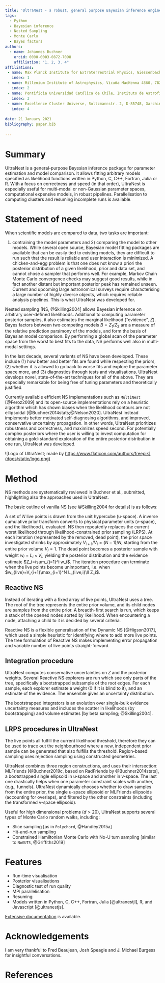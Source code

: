 ```yaml
---
title: 'UltraNest - a robust, general purpose Bayesian inference engine'
tags:
  - Python
  - Bayesian inference
  - Nested Sampling
  - Monte Carlo
  - Bayes factors
authors:
  - name: Johannes Buchner
    orcid: 0000-0003-0872-7098
    affiliation: "1, 2, 3, 4"
affiliations:
 - name: Max Planck Institute for Extraterrestrial Physics, Giessenbachstrasse, 85741 Garching, Germany. 
   index: 1
 - name: Millenium Institute of Astrophysics, Vicuña MacKenna 4860, 7820436 Macul, Santiago, Chile . . . 
   index: 2
 - name: Pontificia Universidad Católica de Chile, Instituto de Astrofísica, Casilla 306, Santiago 22, Chile. 
   index: 3
 - name: Excellence Cluster Universe, Boltzmannstr. 2, D-85748, Garching, Germany  
   index: 4

date: 21 January 2021
bibliography: paper.bib

---
```


# Summary

UltraNest is a general-purpose Bayesian inference package for parameter
estimation and model comparison. It allows fitting arbitrary models specified as
likelihood functions written in Python, C, C++, Fortran, Julia or R.
With a focus on correctness and speed (in that order),
UltraNest is especially useful for multi-modal or non-Gaussian parameter spaces,
computational expensive models, in robust pipelines. 
Parallelisation to computing clusters and resuming incomplete runs is available.

# Statement of need

When scientific models are compared to data, two tasks are important: 
1) contraining the model parameters and 2) comparing the model to other models. 
While several open source, Bayesian model fitting packages are available that 
can be easily tied to existing models,
they are difficult to run such that the result is reliable and user interaction is minimized.
A chicken-and-egg problem is that one does not know a priori the posterior distribution
of a given likelihood, prior and data set, and cannot chose a sampler that performs well.
For example, Markov Chain Monte Carlo convergence checks may suggest good results,
while in fact another distant but important posterior peak has remained unseen.
Current and upcoming large astronomical surveys require characterising 
a large number of highly diverse objects, which requires reliable analysis pipelines.
This is what UltraNest was developed for.

Nested sampling [NS, @Skilling2004] allows Bayesian inference on arbitrary user-defined likelihoods.
Additional to computing parameter posterior samples, 
it also estimates the marginal likelihood (“evidence”, $Z$).
Bayes factors between two competing models $B=Z_1/Z_2$ are 
a measure of the relative prediction parsimony of the models, 
and form the basis of Bayesian model comparison.
By performing a global scan of the parameter space from the 
worst to best fits to the data, NS performs well also in multi-modal settings.

In the last decade, several variants of NS have been developed. 
These include (1) how better and better fits are found while 
respecting the priors,
(2) whether it is allowed to go back to worse fits and explore the parameter space more,
and (3) diagnostics through tests and visualisations. 
UltraNest develops novel, state-of-the-art techniques for all of the above. 
They are especially remarkable for being free of tuning parameters and 
theoretically justified.

Currently available efficient NS implementations such as `MultiNest` [@Feroz2009] and its
open-source implementations rely on a heuristic algorithm which has shown biases
when the likelihood contours are not ellipsoidal [@Buchner2014stats;@Nelson2020].
UltraNest instead implements better motivated self-diagnosing algorithms,
and improved, conservative uncertainty propagation.
In other words, UltraNest prioritizes robustness and correctness, and maximizes 
speed second. For potentially complex posteriors where the user 
is willing to invest computation for obtaining a 
gold-standard exploration of the entire posterior distribution in one run,
UltraNest was developed.

![Logo of UltraNest; made by https://www.flaticon.com/authors/freepik](docs/static/logo.png)

# Method

NS methods are systematically reviewed in Buchner et al., submitted,
highlighting also the approaches used in UltraNest.

The basic outline of vanilla NS [see @Skilling2004 for details] is as follows:

A set of $N$ live points is drawn from the unit hypercube (u-space).
A inverse cumulative prior transform converts to physical parameter units (v-space),
and the likelihood $L$ evaluated.
NS then repeatedly replaces the current worst likelihood
through likelihood-constrained prior sampling (LRPS).
At each iteration (represented by the removed, dead point), 
the prior space investigated shrinks by approximately $V_{i+1}/V_i = (N - 1)/N$,
starting from the entire prior volume $V_i=1$.
The dead point becomes a posterior sample 
with weight $w_i=L_i\times V_i$, yielding the posterior distribution 
and the evidence estimate $Z_i=\sum_{j=1}^i w_i$.
The iteration procedure can terminate when the live points become unimportant,
i.e. when $w_{live}=V_{i+1}\max_{i=1}^N L_{live,i}\ll Z_i$. 

## Reactive NS

Instead of iterating with a fixed array of live points, UltraNest 
uses a tree. The root of the tree represents the entire prior volume,
and its child nodes are samples from the entire prior.
A breadth-first search is run, which keeps a stack of the opened nodes
sorted by likelihood. 
When encountering a node, attaching a child to it is decided by several criteria.

Reactive NS is a flexible generalisation of the 
Dynamic NS [@Higson2017], which used a simple heuristic
for identifying where to add more live points. The tree formulation
of Reactive NS makes implementing error propagation and 
variable number of live points straight-forward.

## Integration procedure

UltraNest computes conservative uncertainties on $Z$ and the posterior weights.
Several Reactive NS explorers are run which see only parts of the tree,
specifically a bootstrapped subsample of the root edges.
For each sample, each explorer estimate a weight (0 if it is blind to it),
and an estimate of the evidence. The ensemble gives an uncertainty distribution.

The bootstrapped integrators is an evolution over 
single-bulk evidence uncertainty measures and includes the scatter 
in likelihoods (by bootstrapping) and volume estimates [by beta sampling; @Skilling2004].

## LRPS procedures in UltraNest

The live points all fulfill the current likelihood threshold, therefore
they can be used to trace out the neighbourhood where a new, independent prior sample
can be generated that also fulfills the threshold. 
Region-based sampling uses rejection sampling using constructed geometries.

UltraNest combines three region constructions, 
and uses their intersection: 
MLFriends [@Buchner2019c, based on RadFriends by @Buchner2014stats], 
a bootstrapped single ellipsoid in u-space and another in v-space.
The last one drastically helps when one parameter constraint scales with another,
(e.g., funnels).
UltraNest dynamically chooses whether to draw samples 
from the entire prior, 
the single u-space ellipsoid or MLFriends ellipsoids (accounting for overlaps),
and filtered by the other constraints (including the transformed v-space ellipsoid).

Useful for high dimensional problems ($d>20$), UltraNest supports several types of 
Monte Carlo random walks, including:

* Slice sampling [as in `Polychord`, @Handley2015a]
* Hit-and-run sampling
* Constrained Hamiltonian Monte Carlo with No-U turn sampling [similar to `NoGUTS`, @Griffiths2019]

# Features

* Run-time visualisation
* Posterior visualisations
* Diagnostic test of run quality
* MPI parallelisation
* Resuming
* Models written in Python, C, C++, Fortran, Julia [@ultranestjl], R, and Javascript [@ultranestjs].

[Extensive documentation](https://johannesbuchner.github.io/UltraNest/) is available.

# Acknowledgements

I am very thankful to Fred Beaujean, Josh Speagle and J. Michael Burgess for insightful conversations.

# References
